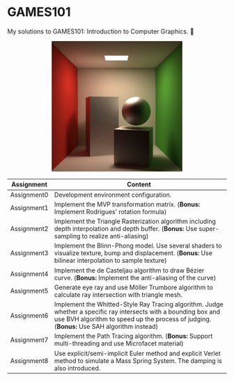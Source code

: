 # GAMES101
My solutions to GAMES101: Introduction to Computer Graphics. 🎨
<center class="pic">
    <!-- <img src="./images/texture.png"height="160"> -->
    <!-- <img src="./images/ray_tracing_ball.png"height="160"> -->
    <img src="./images/path_tracing.png"height="300">
</center>

| Assignment     | Content |
| ----------- | ----------- |
| Assignment0      |  Development environment configuration. |
| Assignment1      |  Implement the MVP transformation matrix. (**Bonus:** Implement Rodrigues’ rotation formula)|
| Assignment2      |  Implement the Triangle Rasterization algorithm including depth interpolation and depth buffer. (**Bonus:** Use super-sampling to realize anti-aliasing)|
| Assignment3      |  Implement the Blinn-Phong model. Use several shaders to visualize texture, bump and displacement.  (**Bonus:** Use bilinear interpolation to sample texture)|
| Assignment4      |  Implement the de Casteljau algorithm to draw Bézier curve.  (**Bonus:** Implement the anti-aliasing of the curve)|
| Assignment5      |  Generate eye ray and use Möller Trumbore algorithm to calculate ray intersection with triangle mesh.
| Assignment6      |  Implement the Whitted-Style Ray Tracing algorithm. Judge whether a specific ray intersects with a bounding box and use BVH algorithm to speed up the process of judging.  (**Bonus:** Use SAH algorithm instead)|
| Assignment7      |  Implement the Path Tracing algorithm.  (**Bonus:** Support multi-threading and use Microfacet material)|
| Assignment8      |  Use explicit/semi-implicit Euler method and explicit Verlet method to simulate a Mass Spring System. The damping is also introduced. |